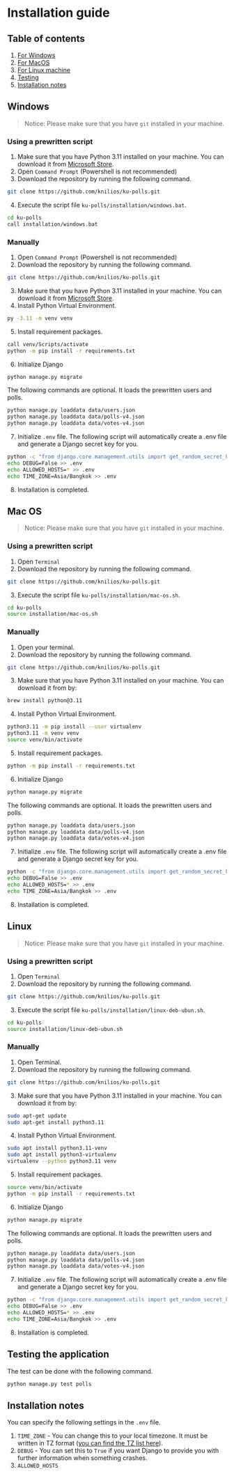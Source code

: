 # Installation guide
## Table of contents
1. [For Windows](#windows)
2. [For MacOS](#mac-os)
3. [For Linux machine](#linux)
4. [Testing](#testing-the-application)
5. [Installation notes](#installation-notes)

## Windows
> Notice: Please make sure that you have ```git``` installed in your machine.
### Using a prewritten script
1. Make sure that you have Python 3.11 installed on your machine. You can download it from [Microsoft Store](https://www.microsoft.com/store/productId/9NRWMJP3717K?ocid=pdpshare).
2. Open ```Command Prompt``` (Powershell is not recommended)
3. Download the repository by running the following command.
```sh
git clone https://github.com/knilios/ku-polls.git
```
4. Execute the script file ```ku-polls/installation/windows.bat```.
```sh
cd ku-polls
call installation/windows.bat
```
### Manually
1. Open ```Command Prompt``` (Powershell is not recommended)
2. Download the repository by running the following command.
```sh
git clone https://github.com/knilios/ku-polls.git
```
3. Make sure that you have Python 3.11 installed in your machine. You can download it from [Microsoft Store](https://www.microsoft.com/store/productId/9NRWMJP3717K?ocid=pdpshare).
4. Install Python Virtual Environment.
```sh
py -3.11 -m venv venv
```
5. Install requirement packages.
```sh
call venv/Scripts/activate
python -m pip install -r requirements.txt
```
6. Initialize Django
```sh
python manage.py migrate
```
The following commands are optional. It loads the prewritten users and polls.
```sh
python manage.py loaddata data/users.json
python manage.py loaddata data/polls-v4.json
python manage.py loaddata data/votes-v4.json
```
7. Initialize ```.env``` file. The following script will automatically create a .env file and generate a Django secret key for you.
```sh
python -c "from django.core.management.utils import get_random_secret_key; f = open('.env', 'w'); f.write('SECRET_KEY=django-insecure-'+get_random_secret_key()+'\n'); f.close()"
echo DEBUG=False >> .env
echo ALLOWED_HOSTS=* >> .env
echo TIME_ZONE=Asia/Bangkok >> .env
```
8. Installation is completed.

## Mac OS
> Notice: Please make sure that you have ```git``` installed in your machine.
### Using a prewritten script
1. Open ```Terminal```
2. Download the repository by running the following command.
```sh
git clone https://github.com/knilios/ku-polls.git
```
3. Execute the script file ```ku-polls/installation/mac-os.sh```.
```sh
cd ku-polls
source installation/mac-os.sh
```
### Manually
1. Open your terminal.
2. Download the repository by running the following command.
```sh
git clone https://github.com/knilios/ku-polls.git
```
3. Make sure that you have Python 3.11 installed on your machine. You can download it from by:
```bash
brew install python@3.11
```
4. Install Python Virtual Environment.
```sh
python3.11 -m pip install --user virtualenv
python3.11 -m venv venv
source venv/bin/activate
```
5. Install requirement packages.
```sh
python -m pip install -r requirements.txt
```
6. Initialize Django
```sh
python manage.py migrate
```
The following commands are optional. It loads the prewritten users and polls.
```sh
python manage.py loaddata data/users.json
python manage.py loaddata data/polls-v4.json
python manage.py loaddata data/votes-v4.json
```
7. Initialize ```.env``` file. The following script will automatically create a .env file and generate a Django secret key for you.
```sh
python -c "from django.core.management.utils import get_random_secret_key; f = open('.env', 'w'); f.write('SECRET_KEY=django-insecure-'+get_random_secret_key()+'\n'); f.close()"
echo DEBUG=False >> .env
echo ALLOWED_HOSTS=* >> .env
echo TIME_ZONE=Asia/Bangkok >> .env
```
8. Installation is completed.

## Linux
> Notice: Please make sure that you have ```git``` installed in your machine.
### Using a prewritten script
1. Open ```Terminal```
2. Download the repository by running the following command.
```sh
git clone https://github.com/knilios/ku-polls.git
```
3. Execute the script file ```ku-polls/installation/linux-deb-ubun.sh```.
```sh
cd ku-polls
source installation/linux-deb-ubun.sh
```
### Manually
1. Open Terminal.
2. Download the repository by running the following command.
```sh
git clone https://github.com/knilios/ku-polls.git
```
3. Make sure that you have Python 3.11 installed in your machine. You can download it from by:
```bash
sudo apt-get update
sudo apt-get install python3.11
```
4. Install Python Virtual Environment.
```sh
sudo apt install python3.11-venv
sudo apt install python3-virtualenv
virtualenv --python python3.11 venv
```
5. Install requirement packages.
```sh
source venv/bin/activate
python -m pip install -r requirements.txt
```
6. Initialize Django
```sh
python manage.py migrate
```
The following commands are optional. It loads the prewritten users and polls.
```sh
python manage.py loaddata data/users.json
python manage.py loaddata data/polls-v4.json
python manage.py loaddata data/votes-v4.json
```
7. Initialize ```.env``` file. The following script will automatically create a .env file and generate a Django secret key for you.
```sh
python -c "from django.core.management.utils import get_random_secret_key; f = open('.env', 'w'); f.write('SECRET_KEY=django-insecure-'+get_random_secret_key()+'\n'); f.close()"
echo DEBUG=False >> .env
echo ALLOWED_HOSTS=* >> .env
echo TIME_ZONE=Asia/Bangkok >> .env
```
8. Installation is completed.

## Testing the application
The test can be done with the following command.
```sh
python manage.py test polls
```

## Installation notes
You can specify the following 
settings in the ```.env``` file.
1. ```TIME_ZONE``` - You can change this to your local timezone. It must be written in TZ format ([you can find the TZ list here](https://en.wikipedia.org/wiki/List_of_tz_database_time_zones)).
2. ```DEBUG``` - You can set this to ```True``` if you want Django to provide you with further information when something crashes.
3. ```ALLOWED_HOSTS``` 